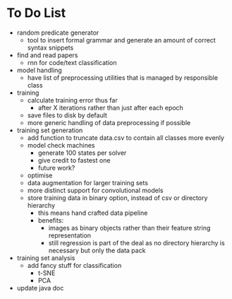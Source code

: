 # To Do List
- random predicate generator
    - tool to insert formal grammar and generate an amount of correct syntax snippets
- find and read papers
    - rnn for code/text classification
- model handling
    - have list of preprocessing utilities that is managed by responsible class
- training
    - calculate training error thus far
        - after X iterations rather than just after each epoch
    - save files to disk by default
    - more generic handling of data preprocessing if possible
- training set generation
    - add function to truncate data.csv to contain all classes more evenly
    - model check machines
        - generate 100 states per solver
        - give credit to fastest one
        - future work?
    - optimise
    - data augmentation for larger training sets
    - more distinct support for convolutional models
    - store training data in binary option, instead of csv or directory hierarchy
        - this means hand crafted data pipeline
        - benefits:
            - images as binary objects rather than their feature string representation
            - still regression is part of the deal as no directory hierarchy is necessary but only the data pack
- training set analysis
    - add fancy stuff for classification
        - t-SNE
        - PCA
- update java doc
